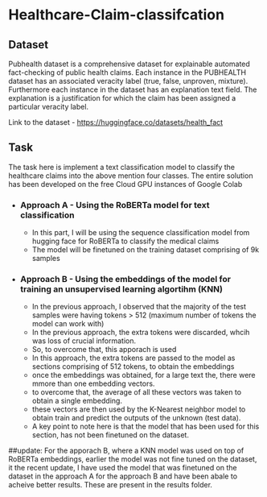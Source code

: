 # Healthcare-Claim-classifcation

## Dataset
Pubhealth dataset is a comprehensive dataset for explainable automated fact-checking of public health claims. Each instance in the PUBHEALTH dataset has an associated veracity label (true, false, unproven, mixture). Furthermore each instance in the dataset has an explanation text field. The explanation is a justification for which the claim has been assigned a particular veracity label.

Link to the dataset - https://huggingface.co/datasets/health_fact

## Task
The task here is implement a text classification model to classify the healthcare claims into the above mention four classes.
The entire solution has been developed on the free Cloud GPU instances of Google Colab
* ### Approach A -  Using the RoBERTa model for text classification


    *  In this part, I will be using the sequence classification model from hugging face for RoBERTa to classify the medical claims
    *   The model will be finetuned on the training dataset comprising of 9k samples

* ### Approach B -  Using the embeddings of the model for training an unsupervised learning algortihm (KNN)

  *   In the previous approach, I observed that the majority of the test samples were having tokens > 512 (maximum number of tokens the model can work with) 
  *   In the previous approach, the extra tokens were discarded, whcih was loss of crucial information.
  *  So, to overcome that, this apporach is used
  * In this approach, the extra tokens are passed to the model as sections comprising of 512 tokens, to obtain the embeddings
  * once the embeddings was obtained, for a large text the, there were mmore than one embedding vectors.
  * to overcome that, the average of all these vectors was taken to obtain a single embedding.
  * these vectors are then used by the K-Nearest neighbor model to obtain train and predict the outputs of the unknown (test data).  
  * A key point to note here is that the model that has been used for this section, has not been finetuned on the dataset.

##update: 
For the apporach B, where a KNN model was used on top of RoBERTa embeddings, earlier the model was not fine tuned on the dataset, it the recent update, I have used the model that was finetuned on the dataset in the approach A for the approach B and have been abale to acheive better results. These are present in the results folder.
